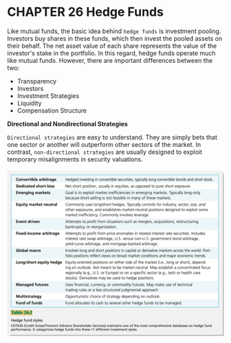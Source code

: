 # CHAPTER 26 Hedge Funds

Like mutual funds, the basic idea behind `hedge funds` is investment pooling. Investors buy shares in these funds, which then invest the pooled assets on their behalf. The net asset value of each share represents the value of the investor's stake in the portfolio. In this regard, hedge funds operate much like mutual funds. However, there are important differences between the two:

- Transparency
- Investors
- Investment Strategies
- Liquidity
- Compensation Structure

**Directional and Nondirectional Strategies**

`Directional strategies` are easy to understand. They are simply bets that one sector or another will outperform other sectors of the market. In contrast, `non-directional strategies` are usually designed to exploit temporary misalignments in security valuations.

![26_1](res/26_1.png)


